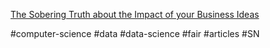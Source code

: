 [The Sobering Truth about the Impact of your Business Ideas](https://multithreaded.stitchfix.com/blog/2021/11/04/sobering-truth/)

#computer-science #data #data-science #fair #articles #SN 